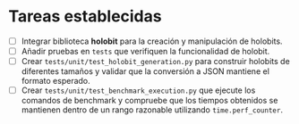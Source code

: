 # Tareas establecidas

- [ ] Integrar biblioteca **holobit** para la creación y manipulación de holobits.
- [ ] Añadir pruebas en `tests` que verifiquen la funcionalidad de holobit.
- [ ] Crear `tests/unit/test_holobit_generation.py` para construir holobits de
  diferentes tamaños y validar que la conversión a JSON mantiene el formato
  esperado.
- [ ] Crear `tests/unit/test_benchmark_execution.py` que ejecute los comandos de
  benchmark y compruebe que los tiempos obtenidos se mantienen dentro de un
  rango razonable utilizando `time.perf_counter`.
